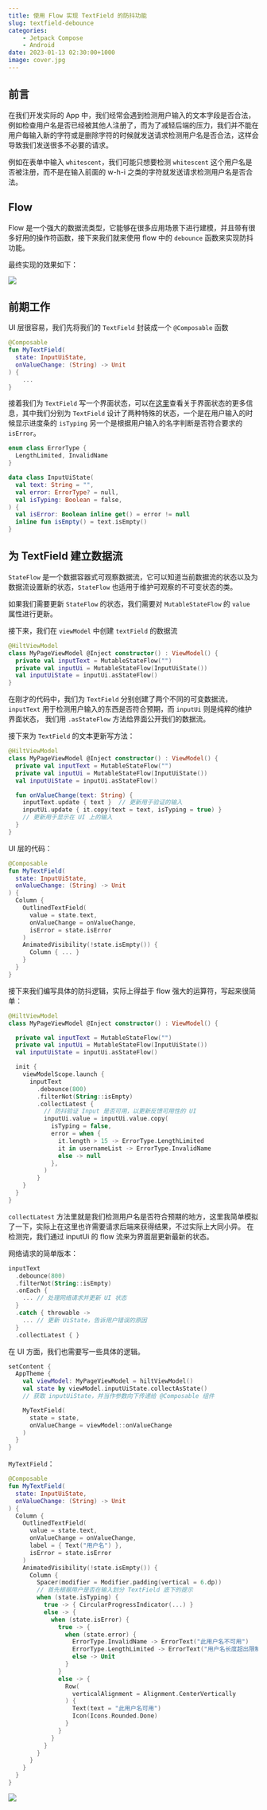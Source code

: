 ```yaml
---
title: 使用 Flow 实现 TextField 的防抖功能
slug: textfield-debounce
categories:
    - Jetpack Compose
    - Android
date: 2023-01-13 02:30:00+1000
image: cover.jpg
---
```


## 前言

在我们开发实际的 App 中，我们经常会遇到检测用户输入的文本字段是否合法，例如检查用户名是否已经被其他人注册了，而为了减轻后端的压力，我们并不能在用户每输入新的字符或是删除字符的时候就发送请求检测用户名是否合法，这样会导致我们发送很多不必要的请求。

例如在表单中输入 `whitescent`，我们可能只想要检测 `whitescent` 这个用户名是否被注册，而不是在输入前面的 w-h-i 之类的字符就发送请求检测用户名是否合法。

## Flow

Flow 是一个强大的数据流类型，它能够在很多应用场景下进行建模，并且带有很多好用的操作符函数，接下来我们就来使用 flow 中的 `debounce` 函数来实现防抖功能。

最终实现的效果如下：

![](https://raw.githubusercontent.com/whitescent/whitescent.github.io/main/content/zh-cn/post/textfield-debounce/demo.gif)

## 前期工作

UI 层很容易，我们先将我们的 `TextField` 封装成一个 `@Composable` 函数

```kotlin
@Composable
fun MyTextField(
  state: InputUiState,
  onValueChange: (String) -> Unit
) {
    ...
}
```

接着我们为 `TextField` 写一个界面状态，可以在[这里](https://developer.android.com/topic/architecture/ui-layer?hl=zh-cn#define-ui-state)查看关于界面状态的更多信息，其中我们分别为 `TextField` 设计了两种特殊的状态，一个是在用户输入的时候显示进度条的 `isTyping` 另一个是根据用户输入的名字判断是否符合要求的 `isError`。 

```kotlin
enum class ErrorType {
  LengthLimited, InvalidName
}

data class InputUiState(
  val text: String = "",
  val error: ErrorType? = null,
  val isTyping: Boolean = false,
) {
  val isError: Boolean inline get() = error != null
  inline fun isEmpty() = text.isEmpty()
}
```

## 为 TextField 建立数据流

`StateFlow` 是一个数据容器式可观察数据流，它可以知道当前数据流的状态以及为数据流设置新的状态，`StateFlow` 也适用于维护可观察的不可变状态的类。

如果我们需要更新 `StateFlow` 的状态，我们需要对 `MutableStateFlow` 的 `value` 属性进行更新。

接下来，我们在 `viewModel` 中创建 `textField` 的数据流

```kotlin
@HiltViewModel
class MyPageViewModel @Inject constructor() : ViewModel() {
  private val inputText = MutableStateFlow("")
  private val inputUi = MutableStateFlow(InputUiState())
  val inputUiState = inputUi.asStateFlow()
}
```

在刚才的代码中，我们为 `TextField` 分别创建了两个不同的可变数据流，`inputText` 用于检测用户输入的东西是否符合预期，而 `inputUi` 则是纯粹的维护界面状态，
我们用 `.asStateFlow` 方法给界面公开我们的数据流。


接下来为 `TextField` 的文本更新写方法：

```kotlin
@HiltViewModel
class MyPageViewModel @Inject constructor() : ViewModel() {
  private val inputText = MutableStateFlow("")
  private val inputUi = MutableStateFlow(InputUiState())
  val inputUiState = inputUi.asStateFlow()

  fun onValueChange(text: String) {
    inputText.update { text }  // 更新用于验证的输入
    inputUi.update { it.copy(text = text, isTyping = true) } 
    // 更新用于显示在 UI 上的输入
  }
}
```

UI 层的代码：

```kotlin
@Composable
fun MyTextField(
  state: InputUiState,
  onValueChange: (String) -> Unit
) {
  Column {
    OutlinedTextField(
      value = state.text,
      onValueChange = onValueChange,
      isError = state.isError
    )
    AnimatedVisibility(!state.isEmpty()) {
      Column { ... }
    }
  }
}
```

接下来我们编写具体的防抖逻辑，实际上得益于 flow 强大的运算符，写起来很简单：

```kotlin
@HiltViewModel
class MyPageViewModel @Inject constructor() : ViewModel() {

  private val inputText = MutableStateFlow("")
  private val inputUi = MutableStateFlow(InputUiState())
  val inputUiState = inputUi.asStateFlow()

  init {
    viewModelScope.launch {
      inputText
        .debounce(800)
        .filterNot(String::isEmpty)
        .collectLatest {
          // 防抖验证 Input 是否可用，以更新反馈可用性的 UI
          inputUi.value = inputUi.value.copy(
            isTyping = false,
            error = when {
              it.length > 15 -> ErrorType.LengthLimited
              it in usernameList -> ErrorType.InvalidName
              else -> null
            },
          )
        }
    }
  }
}
```

`collectLatest` 方法里就是我们检测用户名是否符合预期的地方，这里我简单模拟了一下，实际上在这里也许需要请求后端来获得结果，不过实际上大同小异。
在检测完，我们通过 inputUi 的 flow 流来为界面层更新最新的状态。

网络请求的简单版本：

```kotlin
inputText
  .debounce(800)
  .filterNot(String::isEmpty)
  .onEach {
    ... // 处理网络请求并更新 UI 状态
  }
  .catch { throwable ->
    ... // 更新 UiState，告诉用户错误的原因
  }
  .collectLatest { }
```

在 UI 方面，我们也需要写一些具体的逻辑。

```kotlin
setContent {
  AppTheme {
    val viewModel: MyPageViewModel = hiltViewModel()
    val state by viewModel.inputUiState.collectAsState()
    // 获取 inputUiState，并当作参数向下传递给 @Composable 组件

    MyTextField(
      state = state,
      onValueChange = viewModel::onValueChange
    )
  }
}
```

`MyTextField`：

```kotlin
@Composable
fun MyTextField(
  state: InputUiState,
  onValueChange: (String) -> Unit
) {
  Column {
    OutlinedTextField(
      value = state.text,
      onValueChange = onValueChange,
      label = { Text("用户名") },
      isError = state.isError
    )
    AnimatedVisibility(!state.isEmpty()) {
      Column {
        Spacer(modifier = Modifier.padding(vertical = 6.dp))
        // 首先根据用户是否在输入划分 TextField 底下的提示
        when (state.isTyping) {
          true -> { CircularProgressIndicator(...) }
          else -> {
            when (state.isError) {
              true -> {
                when (state.error) {
                  ErrorType.InvalidName -> ErrorText("此用户名不可用")
                  ErrorType.LengthLimited -> ErrorText("用户名长度超出限制")
                  else -> Unit
                }
              }
              else -> {
                Row(
                  verticalAlignment = Alignment.CenterVertically
                ) {
                  Text(text = "此用户名可用")
                  Icon(Icons.Rounded.Done)
                }
              }
            }
          }
        }
      }
    }
  }
}
```

![](https://raw.githubusercontent.com/whitescent/whitescent.github.io/main/content/zh-cn/post/textfield-debounce/demo.gif)


